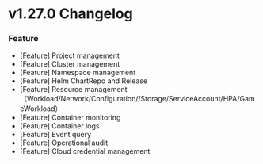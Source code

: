 # v1.27.0 Changelog
### Feature
- [Feature] Project management
- [Feature] Cluster management
- [Feature] Namespace management
- [Feature] Helm ChartRepo and Release
- [Feature] Resource management（Workload/Network/Configuration//Storage/ServiceAccount/HPA/GameWorkload）
- [Feature] Container monitoring
- [Feature] Container logs
- [Feature] Event query
- [Feature] Operational audit
- [Feature] Cloud credential management
